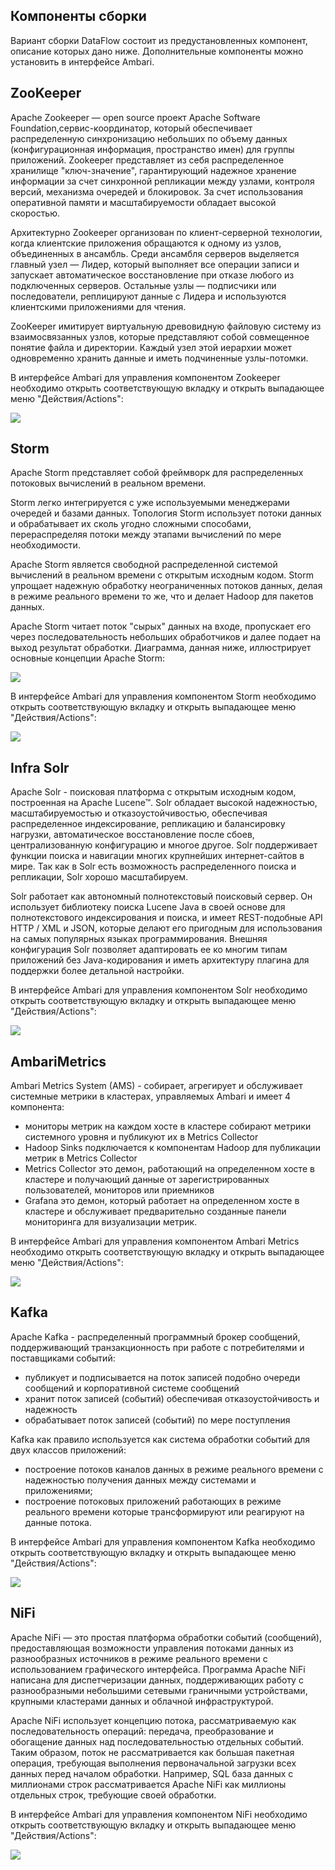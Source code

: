 ## Компоненты сборки

Вариант сборки DataFlow состоит из предустановленных компонент, описание которых дано ниже. Дополнительные компоненты можно установить в интерфейсе Ambari.

## ZooKeeper

Apache Zookeeper — open source проект Apache Software Foundation,cервис-координатор, который обеспечивает распределенную синхронизацию небольших по объему данных (конфигурационная информация, пространство имен) для группы приложений. Zookeeper представляет из себя распределенное хранилище "ключ-значение", гарантирующий надежное хранение информации за счет синхронной репликации между узлами, контроля версий, механизма очередей и блокировок. За счет использования оперативной памяти и масштабируемости обладает высокой скоростью.

Архитектурно Zookeeper организован по клиент-серверной технологии, когда клиентские приложения обращаются к одному из узлов, объединенных в ансамбль. Среди ансамбля серверов выделяется главный узел — Лидер, который выполняет все операции записи и запускает автоматическое восстановление при отказе любого из подключенных серверов. Остальные узлы — подписчики или последователи, реплицируют данные с Лидера и используются клиентскими приложениями для чтения.

ZooKeeper имитирует виртуальную древовидную файловую систему из взаимосвязанных узлов, которые представляют собой совмещенное понятие файла и директории. Каждый узел этой иерархии может одновременно хранить данные и иметь подчиненные узлы-потомки.

В интерфейсе Ambari для управления компонентом Zookeeper необходимо открыть соответствующую вкладку и открыть выпадающее меню "Действия/Actions":

![](./assets/1601845501406-d11.png)

## Storm

Apache Storm представляет собой фреймворк для распределенных потоковых вычислений в реальном времени.

Storm легко интегрируется с уже используемыми менеджерами очередей и базами данных. Топология Storm использует потоки данных и обрабатывает их сколь угодно сложными способами, перераспределяя потоки между этапами вычислений по мере необходимости.

Apache Storm является свободной распределенной системой вычислений в реальном времени с открытым исходным кодом. Storm упрощает надежную обработку неограниченных потоков данных, делая в режиме реального времени то же, что и делает Hadoop для пакетов данных.

Apache Storm читает поток "сырых" данных на входе, пропускает его через последовательность небольших обработчиков и далее подает на выход результат обработки. Диаграмма, данная ниже, иллюстрирует основные концепции Apache Storm:

![](./assets/1601850108811-apache_shtorm_core_concept.png)

В интерфейсе Ambari для управления компонентом Storm необходимо открыть соответствующую вкладку и открыть выпадающее меню "Действия/Actions":

![](./assets/1601850213507-d14.png)

## Infra Solr

Apache Solr - поисковая платформа с открытым исходным кодом, построенная на Apache Lucene™. Solr обладает высокой надежностью, масштабируемостью и отказоустойчивостью, обеспечивая распределенное индексирование, репликацию и балансировку нагрузки, автоматическое восстановление после сбоев, централизованную конфигурацию и многое другое. Solr поддерживает функции поиска и навигации многих крупнейших интернет-сайтов в мире. Так как в Solr есть возможность распределенного поиска и репликации, Solr хорошо масштабируем.

Solr работает как автономный полнотекстовый поисковый сервер. Он использует библиотеку поиска Lucene Java в своей основе для полнотекстового индексирования и поиска, и имеет REST-подобные API HTTP / XML и JSON, которые делают его пригодным для использования на самых популярных языках программирования. Внешняя конфигурация Solr позволяет адаптировать ее ко многим типам приложений без Java-кодирования и иметь архитектуру плагина для поддержки более детальной настройки.

В интерфейсе Ambari для управления компонентом Solr необходимо открыть соответствующую вкладку и открыть выпадающее меню "Действия/Actions":

![](./assets/helpjuice_production-2fuploads-2fupload-2fimage-2f7055-2fdirect-2f1606308419813-1606308419813.png)

## AmbariMetrics

Ambari Metrics System (AMS) - собирает, агрегирует и обслуживает системные метрики в кластерах, управляемых Ambari и имеет 4 компонента:

- мониторы метрик на каждом хосте в кластере собирают метрики системного уровня и публикуют их в Metrics Collector
- Hadoop Sinks подключается к компонентам Hadoop для публикации метрик в Metrics Collector
- Metrics Collector это демон, работающий на определенном хосте в кластере и получающий данные от зарегистрированных пользователей, мониторов или приемников
- Grafana это демон, который работает на определенном хосте в кластере и обслуживает предварительно созданные панели мониторинга для визуализации метрик.

В интерфейсе Ambari для управления компонентом Ambari Metrics необходимо открыть соответствующую вкладку и открыть выпадающее меню "Действия/Actions":

![](./assets/1601847822967-d12.png)

## Kafka

Apache Kafka - распределенный программный брокер сообщений, поддерживающий транзакционность при работе с потребителями и поставщиками событий:

- публикует и подписывается на поток записей подобно очереди сообщений и корпоративной системе сообщений
- хранит поток записей (событий) обеспечивая отказоустойчивость и надежность
- обрабатывает поток записей (событий) по мере поступления

Kafka как правило используется как система обработки событий для двух классов приложений:

- построение потоков каналов данных в режиме реального времени с надежностью получения данных между системами и приложениями;
- построение потоковых приложений работающих в режиме реального времени которые трансформируют или реагируют на данные потока.

В интерфейсе Ambari для управления компонентом Kafka необходимо открыть соответствующую вкладку и открыть выпадающее меню "Действия/Actions":

![](./assets/helpjuice_production-2fuploads-2fupload-2fimage-2f7055-2fdirect-2f1606308476071-1606308476070.png)

## NiFi

Apache NiFi — это простая платформа обработки событий (сообщений), предоставляющая возможности управления потоками данных из разнообразных источников в режиме реального времени с использованием графического интерфейса. Программа Apache NiFi написана для диспетчеризации данных, поддерживающих работу с разнообразными небольшими сетевыми граничными устройствами, крупными кластерами данных и облачной инфраструктурой.

Apache NiFi использует концепцию потока, рассматриваемую как последовательность операций: передача, преобразование и обогащение данных над последовательностью отдельных событий. Таким образом, поток не рассматривается как большая пакетная операция, требующая выполнения первоначальной загрузки всех данных перед началом обработки. Например, SQL база данных с миллионами строк рассматривается Apache NiFi как миллионы отдельных строк, требующие своей обработки.

В интерфейсе Ambari для управления компонентом NiFi необходимо открыть соответствующую вкладку и открыть выпадающее меню "Действия/Actions":

![](./assets/helpjuice_production-2fuploads-2fupload-2fimage-2f7055-2fdirect-2f1606308505436-1606308505435.png)
